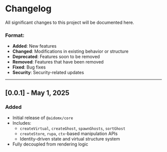 # Changelog

All significant changes to this project will be documented here.

### Format:

- **Added**: New features
- **Changed**: Modifications in existing behavior or structure
- **Deprecated**: Features soon to be removed
- **Removed**: Features that have been removed
- **Fixed**: Bug fixes
- **Security**: Security-related updates

---

## [0.0.1] - May 1, 2025

### Added

- Initial release of `@aidomx/core`
- Includes:
  - `createVirtual`, `createGhost`, `spawnGhosts`, `sortGhost`
  - `createStore`, `rupa`, `ctx`-based manipulation APIs
  - Identity-driven state and virtual structure system
- Fully decoupled from rendering logic

